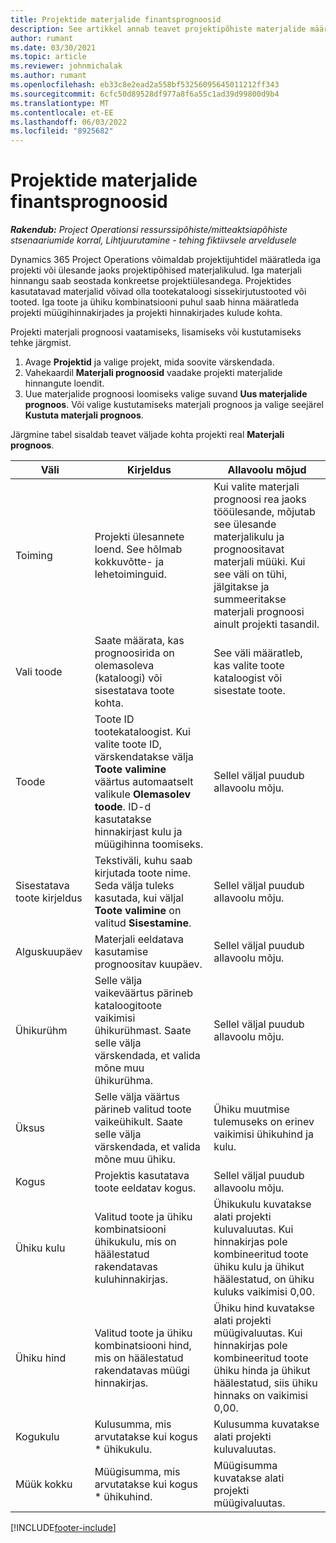```yaml
---
title: Projektide materjalide finantsprognoosid
description: See artikkel annab teavet projektipõhiste materjalide määratlemise või hindamise kohta.
author: rumant
ms.date: 03/30/2021
ms.topic: article
ms.reviewer: johnmichalak
ms.author: rumant
ms.openlocfilehash: eb33c8e2ead2a558bf53256095645011212ff343
ms.sourcegitcommit: 6cfc50d89528df977a8f6a55c1ad39d99800d9b4
ms.translationtype: MT
ms.contentlocale: et-EE
ms.lasthandoff: 06/03/2022
ms.locfileid: "8925682"
---
```

# <a name="financial-estimates-for-materials-on-projects"></a>Projektide materjalide finantsprognoosid

_**Rakendub:** Project Operationsi ressurssipõhiste/mitteaktsiapõhiste stsenaariumide korral,  Lihtjuurutamine - tehing fiktiivsele arveldusele_

Dynamics 365 Project Operations võimaldab projektijuhtidel määratleda iga projekti või ülesande jaoks projektipõhised materjalikulud. Iga materjali hinnangu saab seostada konkreetse projektiülesandega. Projektides kasutatavad materjalid võivad olla tootekataloogi sissekirjutustooted või tooted. Iga toote ja ühiku kombinatsiooni puhul saab hinna määratleda projekti müügihinnakirjades ja projekti hinnakirjades kulude kohta.  

Projekti materjali prognoosi vaatamiseks, lisamiseks või kustutamiseks tehke järgmist.

1. Avage **Projektid** ja valige projekt, mida soovite värskendada.
2. Vahekaardil **Materjali prognoosid** vaadake projekti materjalide hinnangute loendit.
3. Uue materjalide prognoosi loomiseks valige suvand **Uus materjalide prognoos**. Või valige kustutamiseks materjali prognoos ja valige seejärel **Kustuta materjali prognoos**.

Järgmine tabel sisaldab teavet väljade kohta projekti real **Materjali prognoos**. 

| **Väli** | **Kirjeldus** | **Allavoolu mõjud** |
| --- | --- | --- |
| Toiming | Projekti ülesannete loend. See hõlmab kokkuvõtte- ja lehetoiminguid. | Kui valite materjali prognoosi rea jaoks tööülesande, mõjutab see ülesande materjalikulu ja prognoositavat materjali müüki. Kui see väli on tühi, jälgitakse ja summeeritakse materjali prognoosi ainult projekti tasandil. |
| Vali toode |  Saate määrata, kas prognoosirida on olemasoleva (kataloogi) või sisestatava toote kohta. | See väli määratleb, kas valite toote kataloogist või sisestate toote. |
| Toode | Toote ID tootekataloogist. Kui valite toote ID, värskendatakse välja **Toote valimine** väärtus automaatselt valikule **Olemasolev toode**. ID-d kasutatakse hinnakirjast kulu ja müügihinna toomiseks. | Sellel väljal puudub allavoolu mõju. |
| Sisestatava toote kirjeldus | Tekstiväli, kuhu saab kirjutada toote nime. Seda välja tuleks kasutada, kui väljal **Toote valimine** on valitud **Sisestamine**.| Sellel väljal puudub allavoolu mõju. |
| Alguskuupäev | Materjali eeldatava kasutamise prognoositav kuupäev. | Sellel väljal puudub allavoolu mõju. |
| Ühikurühm | Selle välja vaikeväärtus pärineb kataloogitoote vaikimisi ühikurühmast. Saate selle välja värskendada, et valida mõne muu ühikurühma. | Sellel väljal puudub allavoolu mõju. |
| Üksus | Selle välja väärtus pärineb valitud toote vaikeühikult. Saate selle välja värskendada, et valida mõne muu ühiku. | Ühiku muutmise tulemuseks on erinev vaikimisi ühikuhind ja kulu. |
| Kogus | Projektis kasutatava toote eeldatav kogus. | Sellel väljal puudub allavoolu mõju. |
| Ühiku kulu | Valitud toote ja ühiku kombinatsiooni ühikukulu, mis on häälestatud rakendatavas kuluhinnakirjas. | Ühikukulu kuvatakse alati projekti kuluvaluutas. Kui hinnakirjas pole kombineeritud toote ühiku kulu ja ühikut häälestatud, on ühiku kuluks vaikimisi 0,00. |
| Ühiku hind | Valitud toote ja ühiku kombinatsiooni hind, mis on häälestatud rakendatavas müügi hinnakirjas. | Ühiku hind kuvatakse alati projekti müügivaluutas. Kui hinnakirjas pole kombineeritud toote ühiku hinda ja ühikut häälestatud, siis ühiku hinnaks on vaikimisi 0,00.|
| Kogukulu | Kulusumma, mis arvutatakse kui kogus \* ühikukulu.| Kulusumma kuvatakse alati projekti kuluvaluutas. |
| Müük kokku | Müügisumma, mis arvutatakse kui kogus \* ühikuhind. | Müügisumma kuvatakse alati projekti müügivaluutas. |


[!INCLUDE[footer-include](../includes/footer-banner.md)]
